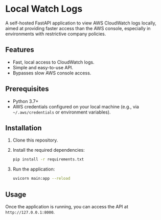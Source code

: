 # Local Watch Logs

A self-hosted FastAPI application to view AWS CloudWatch logs locally, aimed at providing faster access than the AWS console, especially in environments with restrictive company policies.

## Features

*   Fast, local access to CloudWatch logs.
*   Simple and easy-to-use API.
*   Bypasses slow AWS console access.

## Prerequisites

*   Python 3.7+
*   AWS credentials configured on your local machine (e.g., via `~/.aws/credentials` or environment variables).

## Installation

1.  Clone this repository.
2.  Install the required dependencies:

    ```bash
    pip install -r requirements.txt
    ```

3.  Run the application:

    ```bash
    uvicorn main:app --reload
    ```

## Usage

Once the application is running, you can access the API at `http://127.0.0.1:8000`.
